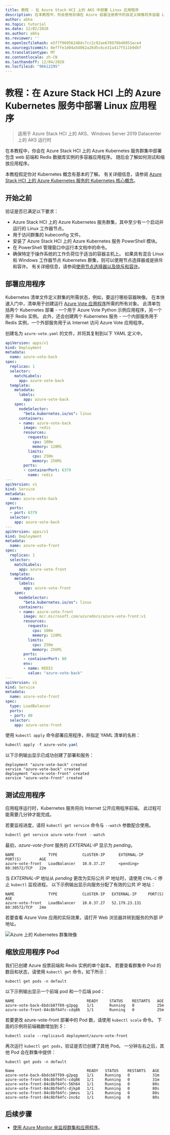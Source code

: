 ```yaml
---
title: 教程 - 在 Azure Stack HCI 上的 AKS 中部署 Linux 应用程序
description: 在本教程中，你会使用存储在 Azure 容器注册表中的自定义映像将多容器 Linux 应用程序部署到群集。
author: abha
ms.topic: tutorial
ms.date: 12/02/2020
ms.author: abha
ms.reviewer: ''
ms.openlocfilehash: e5f7f96956248dc7cc2c92ae678970b40951ece4
ms.sourcegitcommit: 0efffe1d04a54062a26d5c6ce31a417f511b9dbf
ms.translationtype: MT
ms.contentlocale: zh-CN
ms.lasthandoff: 12/04/2020
ms.locfileid: "96612295"
---
```

# <a name="tutorial-deploy-linux-applications-in-azure-kubernetes-service-on-azure-stack-hci"></a>教程：在 Azure Stack HCI 上的 Azure Kubernetes 服务中部署 Linux 应用程序

> 适用于 Azure Stack HCI 上的 AKS、Windows Server 2019 Datacenter 上的 AKS 运行时

在本教程中，你会在 Azure Stack HCI 上的 Azure Kubernetes 服务群集中部署包含 web 前端和 Redis 数据库实例的多容器应用程序。 随后会了解如何测试和缩放应用程序。 

本教程假定你对 Kubernetes 概念有基本的了解。 有关详细信息，请参阅 [Azure Stack HCI 上的 Azure Kubernetes 服务的 Kubernetes 核心概念](kubernetes-concepts.md)。

## <a name="before-you-begin"></a>开始之前

验证是否已满足以下要求：

* Azure Stack HCI 上的 Azure Kubernetes 服务群集，其中至少有一个启动并运行的 Linux 工作器节点。 
* 用于访问群集的 kubeconfig 文件。
* 安装了 Azure Stack HCI 上的 Azure Kubernetes 服务 PowerShell 模块。
* 在 PowerShell 管理窗口中运行本文档中的命令。
* 确保特定于操作系统的工作负荷位于适当的容器主机上。 如果具有混合 Linux 和 Windows 工作器节点 Kubernetes 群集，则可以使用节点选择器或是排斥和容许。 有关详细信息，请参阅[使用节点选择器以及排斥和容许](adapt-apps-mixed-os-clusters.md)。

## <a name="deploy-the-application"></a>部署应用程序

Kubernetes 清单文件定义群集的所需状态，例如，要运行哪些容器映像。 在本快速入门中，清单用于创建运行 [Azure Vote 应用程序](https://github.com/Azure-Samples/azure-voting-app-redis)所需的所有对象。 此清单包括两个 Kubernetes 部署 - 一个用于 Azure Vote Python 示例应用程序，另一个用于 Redis 实例。 此外，还会创建两个 Kubernetes 服务 - 一个内部服务用于 Redis 实例，一个外部服务用于从 Internet 访问 Azure Vote 应用程序。

创建名为 `azure-vote.yaml` 的文件，并将其复制到以下 YAML 定义中。

```yaml
apiVersion: apps/v1
kind: Deployment
metadata:
  name: azure-vote-back
spec:
  replicas: 1
  selector:
    matchLabels:
      app: azure-vote-back
  template:
    metadata:
      labels:
        app: azure-vote-back
    spec:
      nodeSelector:
        "beta.kubernetes.io/os": linux
      containers:
      - name: azure-vote-back
        image: redis
        resources:
          requests:
            cpu: 100m
            memory: 128Mi
          limits:
            cpu: 250m
            memory: 256Mi
        ports:
        - containerPort: 6379
          name: redis
---
apiVersion: v1
kind: Service
metadata:
  name: azure-vote-back
spec:
  ports:
  - port: 6379
  selector:
    app: azure-vote-back
---
apiVersion: apps/v1
kind: Deployment
metadata:
  name: azure-vote-front
spec:
  replicas: 1
  selector:
    matchLabels:
      app: azure-vote-front
  template:
    metadata:
      labels:
        app: azure-vote-front
    spec:
      nodeSelector:
        "beta.kubernetes.io/os": linux
      containers:
      - name: azure-vote-front
        image: mcr.microsoft.com/azuredocs/azure-vote-front:v1
        resources:
          requests:
            cpu: 100m
            memory: 128Mi
          limits:
            cpu: 250m
            memory: 256Mi
        ports:
        - containerPort: 80
        env:
        - name: REDIS
          value: "azure-vote-back"
---
apiVersion: v1
kind: Service
metadata:
  name: azure-vote-front
spec:
  type: LoadBalancer
  ports:
  - port: 80
  selector:
    app: azure-vote-front
```

使用 `kubectl apply` 命令部署应用程序，并指定 YAML 清单的名称：

```PowerShell
kubectl apply -f azure-vote.yaml
```

以下示例输出显示已成功创建了部署和服务：

```output
deployment "azure-vote-back" created
service "azure-vote-back" created
deployment "azure-vote-front" created
service "azure-vote-front" created
```

## <a name="test-the-application"></a>测试应用程序

应用程序运行时，Kubernetes 服务将向 Internet 公开应用程序前端。 此过程可能需要几分钟才能完成。

若要监视进度，请将 `kubectl get service` 命令与 `--watch` 参数配合使用。

```PowerShell
kubectl get service azure-vote-front --watch
```

最初，*azure-vote-front* 服务的 *EXTERNAL-IP* 显示为 *pending*。

```output
NAME               TYPE           CLUSTER-IP      EXTERNAL-IP   PORT(S)        AGE
azure-vote-front   LoadBalancer   10.0.37.27      <pending>     80:30572/TCP   22m
```

当 *EXTERNAL-IP* 地址从 *pending* 更改为实际公共 IP 地址时，请使用 `CTRL-C` 停止 `kubectl` 监视进程。 以下示例输出显示向服务分配了有效的公共 IP 地址：

```output
NAME               TYPE           CLUSTER-IP   EXTERNAL-IP     PORT(S)        AGE
azure-vote-front   LoadBalancer   10.0.37.27   52.179.23.131   80:30572/TCP   24m
```

若要查看 Azure Vote 应用的实际效果，请打开 Web 浏览器并转到服务的外部 IP 地址。

![Azure 上的 Kubernetes 群集映像](media/deploy-linux-application/azure-vote.png)

## <a name="scale-application-pods"></a>缩放应用程序 Pod

我们已创建 Azure 投票前端和 Redis 实例的单个副本。 若要查看群集中 Pod 的数目和状态，请使用 `kubectl get` 命令，如下所示：

```console
kubectl get pods -n default
```

以下示例输出显示一个前端 pod 和一个后端 pod：

```
NAME                                READY     STATUS    RESTARTS   AGE
azure-vote-back-6bdcb87f89-g2pqg    1/1       Running   0          25m
azure-vote-front-84c8bf64fc-cdq86   1/1       Running   0          25m
```

若要更改 azure-vote-front 部署中的 Pod 数，请使用 `kubectl scale` 命令。 下面的示例将前端箱数增加到 *5*：

```console
kubectl scale --replicas=5 deployment/azure-vote-front
```

再次运行 `kubectl get pods`，验证是否已创建了其他 Pod。 一分钟左右之后，其他 Pod 会在群集中提供：

```console
kubectl get pods -n default

Name                                READY   STATUS    RESTARTS   AGE
azure-vote-back-6bdcb87f89-g2pqg    1/1     Running   0          31m
azure-vote-front-84c8bf64fc-cdq86   1/1     Running   0          31m
azure-vote-front-84c8bf64fc-56h64   1/1     Running   0          80s
azure-vote-front-84c8bf64fc-djkp8   1/1     Running   0          80s
azure-vote-front-84c8bf64fc-jmmvs   1/1     Running   0          80s
azure-vote-front-84c8bf64fc-znc6z   1/1     Running   0          80s
```

## <a name="next-steps"></a>后续步骤

* [使用 Azure Monitor 来监视群集和应用程序](/azure/azure-monitor/insights/container-insights-enable-arc-enabled-clusters)。

